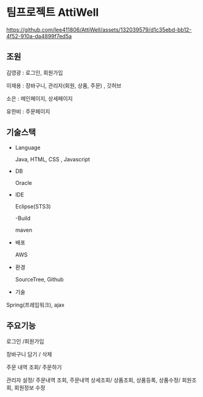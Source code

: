 # 팀프로젝트 AttiWell




https://github.com/lee411806/AttiWell/assets/132039579/d1c35ebd-bb12-4f52-910a-da4899f7ed5a





## 조원
김영광 : 로그인, 회원가입

이재용 : 장바구니, 관리자(회원, 상품, 주문) , 깃허브

  소은 : 메인페이지, 상세페이지
  
유한비 : 주문페이지


 ## 기술스택

 
- Language


   Java, HTML, CSS , Javascript

  
- DB


  Oracle



- IDE


  Eclipse(STS3)


  -Build


  maven


- 배포


  AWS


 - 환경


     SourceTree, Github


- 기술

  
 Spring(프레임워크), ajax



  
## 주요기능

 로그인 /회원가입


 장바구니 담기 / 삭제


 주문 내역 조회/ 주문하기


관리자 설정/  주문내역 조회, 주문내역 상세조회/ 상품조회, 상품등록, 상품수정/  회원조회, 회원정보 수정
  
